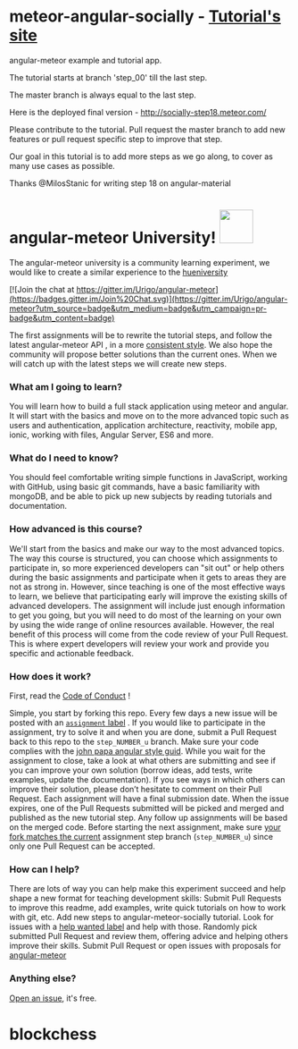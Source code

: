# meteor-angular-socially - [Tutorial's site](http://angularjs.meteor.com/tutorial)
angular-meteor example and tutorial app.

The tutorial starts at branch 'step_00' till the last step.

The master branch is always equal to the last step.

Here is the deployed final version - http://socially-step18.meteor.com/

Please contribute to the tutorial.
Pull request the master branch to add new features or pull request specific step to improve that step.

Our goal in this tutorial is to add more steps as we go along, to cover as many use cases as possible.

Thanks @MilosStanic for writing step 18 on angular-material

# angular-meteor University! <a href="http://angularjs.meteor.com/"><img src="http://angularjs.meteor.com/images/logo-large.png" width="60" height="60" /></a>  

The angular-meteor university is a community learning experiment, we would like to create a similar experience to the [hueniversity](https://github.com/hueniverse/hueniversity)


[![Join the chat at https://gitter.im/Urigo/angular-meteor](https://badges.gitter.im/Join%20Chat.svg)](https://gitter.im/Urigo/angular-meteor?utm_source=badge&utm_medium=badge&utm_campaign=pr-badge&utm_content=badge)

The first assignments will be to rewrite the tutorial steps, and follow the latest angular-meteor API , in a more [consistent style](https://github.com/johnpapa/angular-styleguide).
We also hope the community will propose better solutions than the current ones.
When we will catch up with the latest steps we will create new steps.

### What am I going to learn?
You will learn how to build a full stack application using meteor and angular. It will start with the basics and move on to the more advanced topic such as users and authentication, application architecture, reactivity, mobile app, ionic, working with files, Angular Server, ES6 and more.


### What do I need to know?
You should feel comfortable writing simple functions in JavaScript, working with GitHub, using basic git commands, have a basic familiarity with mongoDB, and be able to pick up new subjects by reading tutorials and documentation.

### How advanced is this course?
We'll start from the basics and make our way to the most advanced topics. The way this course is structured, you can choose which assignments to participate in, so more experienced developers can "sit out" or help others during the basic assignments and participate when it gets to areas they are not as strong in. However, since teaching is one of the most effective ways to learn, we believe that participating early will improve the existing skills of advanced developers.
The assignment will include just enough information to get you going, but you will need to do most of the learning on your own by using the wide range of online resources available. However, the real benefit of this process will come from the code review of your Pull Request. This is where expert developers will review your work and provide you specific and actionable feedback.

### How does it work?
First, read the [Code of Conduct](https://github.com/Urigo/meteor-angular-socially/blob/master/COC.md) !

Simple, you start by forking this repo.
Every few days a new issue will be posted with an [`assignment` label](https://github.com/Urigo/meteor-angular-socially/labels/assignment)
. If you would like to participate in the assignment, try to solve it and when you are done, submit a Pull Request back to this repo to the `step_NUMBER_u` branch. Make sure your code complies with the [john papa angular style guid](https://github.com/johnpapa/angular-styleguide).
While you wait for the assignment to close, take a look at what others are submitting and see if you can improve your own solution (borrow ideas, add tests, write examples, update the documentation). If you see ways in which others can improve their solution, please don’t hesitate to comment on their Pull Request.
Each assignment will have a final submission date. When the issue expires, one of the Pull Requests submitted will be picked and merged and published as the new tutorial step. Any follow up assignments will be based on the merged code.
Before starting the next assignment, make sure [your fork matches the current](https://github.com/Urigo/meteor-angular-socially/blob/master/guides/git.md ) assignment step branch (`step_NUMBER_u`) since only one Pull Request can be accepted.

### How can I help?

There are lots of way you can help make this experiment succeed and help shape a new format for teaching development skills:
Submit Pull Requests to improve this readme, add examples, write quick tutorials on how to work with git, etc.
Add new steps to angular-meteor-socially tutorial.
Look for issues with a [help wanted label](https://github.com/Urigo/meteor-angular-socially/labels/help%20wanted) and help with those.
Randomly pick submitted Pull Request and review them, offering advice and helping others improve their skills.
Submit Pull Request or open issues with proposals for [angular-meteor](https://github.com/Urigo/angular-meteor) 

### Anything else?
[Open an issue](https://github.com/Urigo/meteor-angular-socially/issues/new), it's free.



# blockchess
